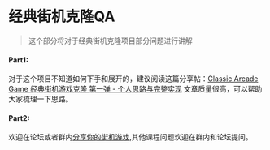 # 经典街机克隆QA
> 这个部分将对于经典街机克隆项目部分问题进行讲解

#### Part1:
对于这个项目不知道如何下手和展开的，建议阅读这篇分享帖：[Classic Arcade Game 经典街机游戏克隆 第一弹 - 个人思路与完整实现](https://discussions.youdaxue.com/t/classic-arcade-game/36088) 文章质量很高，可以帮助大家梳理一下思路。

#### Part2:
欢迎在论坛或者群内[分享你的街机游戏](http://discussions.youdaxue.com/t/topic/36890),其他课程问题欢迎在群内和论坛提问。


